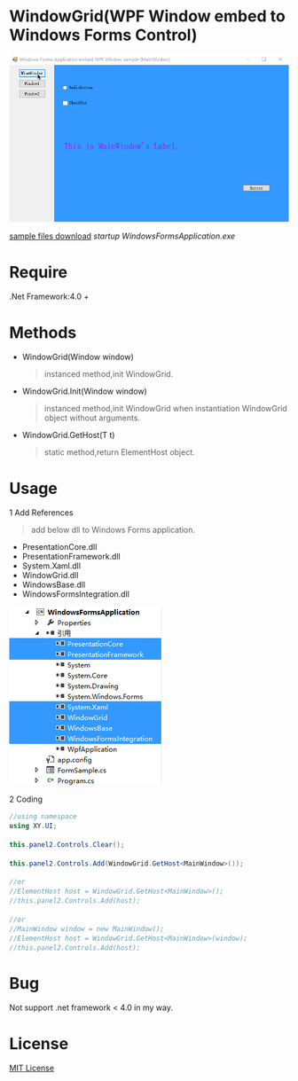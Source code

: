 # WindowGrid(WPF Window embed to Windows Forms Control)

![WPF Window embed to Windows Forms Control Sample][sample]

[sample files download][down]
*startup WindowsFormsApplication.exe*

# Require

.Net Framework:4.0 +

# Methods

- WindowGrid(Window window)
  >instanced method,init WindowGrid.

- WindowGrid.Init(Window window)
  >instanced method,init WindowGrid when instantiation WindowGrid object without arguments.

- WindowGrid.GetHost<T>(T t)
  >static method,return ElementHost object.

# Usage

1 Add References

>add below dll to Windows Forms application.

  - PresentationCore.dll
  - PresentationFramework.dll
  - System.Xaml.dll
  - WindowGrid.dll
  - WindowsBase.dll
  - WindowsFormsIntegration.dll

![Add References][ref]

2 Coding

```cs
//using namespace
using XY.UI;

this.panel2.Controls.Clear();

this.panel2.Controls.Add(WindowGrid.GetHost<MainWindow>());

//or
//ElementHost host = WindowGrid.GetHost<MainWindow>();
//this.panel2.Controls.Add(host);

//or
//MainWindow window = new MainWindow();
//ElementHost host = WindowGrid.GetHost<MainWindow>(window);
//this.panel2.Controls.Add(host);
```

# Bug

Not support .net framework < 4.0 in my way.

# License

[MIT License](https://github.com/seayxu/WindowGrid/blob/master/LICENSE)

[sample]:https://github.com/seayxu/WindowGrid/raw/master/assets/sample.gif
[ref]:https://github.com/seayxu/WindowGrid/raw/master/assets/references.jpg
[down]:https://github.com/seayxu/WindowGrid/raw/master/assets/WindowGrid.sample.bin.zip